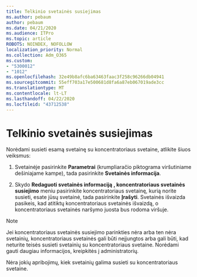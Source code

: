 ```yaml
---
title: Telkinio svetainės susiejimas
ms.author: pebaum
author: pebaum
ms.date: 04/21/2020
ms.audience: ITPro
ms.topic: article
ROBOTS: NOINDEX, NOFOLLOW
localization_priority: Normal
ms.collection: Adm_O365
ms.custom:
- "5300012"
- "1012"
ms.openlocfilehash: 32e49b8afc6ba63463faac3f258c96266db04941
ms.sourcegitcommit: 55eff703a17e500681d8fa6a87eb067019ade3cc
ms.translationtype: MT
ms.contentlocale: lt-LT
ms.lasthandoff: 04/22/2020
ms.locfileid: "43712538"
---
```

# <a name="associate-a-hub-site"></a>Telkinio svetainės susiejimas

Norėdami susieti esamą svetainę su koncentratoriaus svetaine, atlikite šiuos veiksmus:
  
1. Svetainėje pasirinkite **Parametrai** (krumpliaračio piktograma viršutiniame dešiniajame kampe), tada pasirinkite **Svetainės informacija**.

2. Skydo **Redaguoti svetainės informaciją** **, koncentratoriaus svetainės susiejimo** meniu pasirinkite koncentratoriaus svetainę, kurią norite susieti, esate jūsų svetainė, tada pasirinkite **Įrašyti**. Svetainės išvaizda pasikeis, kad atitiktų koncentratoriaus svetainės išvaizdą, o koncentratoriaus svetainės naršymo juosta bus rodoma viršuje.

 > [!Note]
>Jei koncentratoriaus svetainės susiejimo parinkties nėra arba ten nėra svetainių, koncentratoriaus svetainės gali būti neįjungtos arba gali būti, kad neturite teisės susieti svetainių su koncentratoriaus svetaine. Norėdami gauti daugiau informacijos, kreipkitės į administratorių.
>
>Nėra jokių apribojimų, kiek svetainių galima susieti su koncentratoriaus svetaine.
  